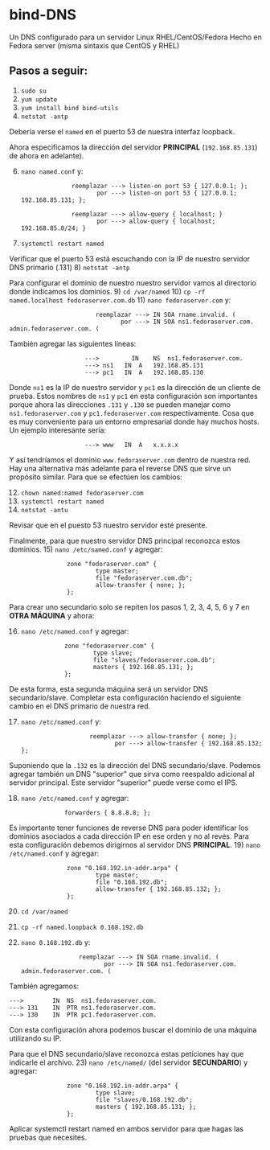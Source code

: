 # bind-DNS
Un DNS configurado para un servidor Linux RHEL/CentOS/Fedora
Hecho en Fedora server (misma sintaxis que CentOS y RHEL)

## Pasos a seguir:

1) `sudo su`
2) `yum update`
3) `yum install bind bind-utils`
5) `netstat -antp`

Debería verse el `named` en el puerto 53 de nuestra interfaz loopback.

Ahora especificamos la dirección del servidor **PRINCIPAL** (`192.168.85.131`) de ahora en adelante).

6) `nano named.conf` y:
   
                     reemplazar ---> listen-on port 53 { 127.0.0.1; };
                            por ---> listen-on port 53 { 127.0.0.1; 192.168.85.131; };

                     reemplazar ---> allow-query { localhost; }
                            por ---> allow-query { localhost; 192.168.85.0/24; }

7) `systemctl restart named`

Verificar que el puerto 53 está escuchando con la IP de nuestro servidor DNS primario (.131)
8) `netstat -antp`

Para configurar el dominio de nuestro nuestro servidor vamos al directorio donde indicamos los dominios.
9) `cd /var/named`
10) `cp -rf named.localhost fedoraserver.com.db`
11) `nano fedoraserver.com` y:

                            reemplazar ---> IN SOA rname.invalid. (
                                   por ---> IN SOA ns1.fedoraserver.com. admin.fedoraserver.com. (

También agregar las siguientes líneas:

                         --->         IN	NS	ns1.fedoraserver.com.
                         ---> ns1	IN	A	192.168.85.131 
                         ---> pc1	IN	A	192.168.85.130

Donde `ns1` es la IP de nuestro servidor y `pc1` es la dirección de un cliente de prueba. Estos nombres de `ns1` y `pc1` en esta configuración son importantes porque ahora las direcciones `.131` y `.130` se pueden manejar como `ns1.fedoraserver.com` y `pc1.fedoraserver.com` respectivamente. Cosa que es muy conveniente para un entorno empresarial donde hay muchos hosts. Un ejemplo interesante sería:

                         ---> www	IN	A	x.x.x.x

Y así tendríamos el dominio `www.fedoraserver.com` dentro de nuestra red. Hay una alternativa más adelante para el reverse DNS que sirve un propósito similar. Para que se efectúen los cambios:

12) `chown named:named fedoraserver.com`
13) `systemctl restart named`
14) `netstat -antu`

Revisar que en el puesto 53 nuestro servidor esté presente.

Finalmente, para que nuestro servidor DNS principal reconozca estos dominios.
15) `nano /etc/named.conf` y agregar:

 					zone "fedoraserver.com" {
        					type master;
        					file "fedoraserver.com.db";
        					allow-transfer { none; };
					};

Para crear uno secundario solo se repiten los pasos 1, 2, 3, 4, 5, 6 y 7 en **OTRA MÁQUINA** y ahora:

16) `nano /etc/named.conf` y agregar:

 					zone "fedoraserver.com" {
        					type slave;
        					file "slaves/fedoraserver.com.db";
        					masters { 192.168.85.131; };
					};

De esta forma, esta segunda máquina será un servidor DNS secundario/slave. Completar esta configuración haciendo el siguiente cambio en el DNS primario de nuestra red.

17) `nano /etc/named.conf` y:

                           reemplazar ---> allow-transfer { none; };
                                  por ---> allow-transfer { 192.168.85.132; };

Suponiendo que la `.132` es la dirección del DNS secundario/slave. Podemos agregar también un DNS "superior" que sirva como reespaldo adicional al servidor principal. Este servidor "superior" puede verse como el IPS.

18) `nano /etc/named.conf` y agregar:
    
					forwarders { 8.8.8.8; };

Es importante tener funciones de reverse DNS para poder identificar los dominios asociados a cada dirección IP en ese orden y no al revés. Para esta configuración debemos dirigirnos al servidor DNS **PRINCIPAL**.
19) `nano /etc/named.conf` y agregar:

 					zone "0.168.192.in-addr.arpa" {
        					type master;
        					file "0.168.192.db";
        					allow-transfer { 192.168.85.132; };
					};
20) `cd /var/named`
21) `cp -rf named.loopback 0.168.192.db`
22) `nano 0.168.192.db` y:

                        reemplazar ---> IN SOA rname.invalid. (
                               por ---> IN SOA ns1.fedoraserver.com. admin.fedoraserver.com. (

También agregamos:

	--->    	IN	NS	ns1.fedoraserver.com.
	---> 131	IN	PTR	ns1.fedoraserver.com.
	---> 130	IN	PTR	pc1.fedoraserver.com.

Con esta configuración ahora podemos buscar el dominio de una máquina utilizando su IP.

Para que el DNS secundario/slave reconozca estas peticiones hay que indicarle el archivo. 
23) `nano /etc/named/` (del servidor **SECUNDARIO**) y agregar:

 					zone "0.168.192.in-addr.arpa" {
        					type slave;
        					file "slaves/0.168.192.db";
        					masters { 192.168.85.131; };
					};

Aplicar systemctl restart named en ambos servidor para que hagas las pruebas que necesites.

